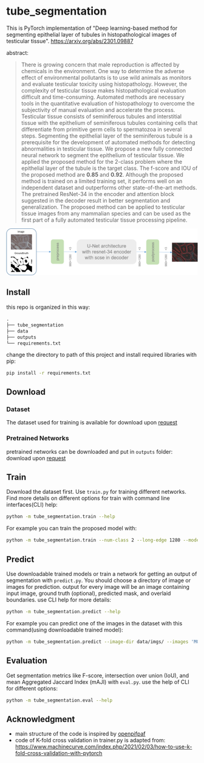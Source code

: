 # tube_segmentation
This is PyTorch implementation of "Deep learning-based method for segmenting epithelial layer of tubules in histopathological images of testicular tissue".
https://arxiv.org/abs/2301.09887

abstract:
> There is growing concern that male reproduction is affected by chemicals in the environment. One way to determine the adverse effect of environmental pollutants is to use wild animals as monitors and evaluate testicular toxicity using histopathology. However, the complexity of testicular tissue makes histopathological evaluation difficult and time-consuming. Automated methods are necessary tools in the quantitative evaluation of histopathology to overcome the subjectivity of manual evaluation and accelerate the process. Testicular tissue consists of seminiferous tubules and interstitial tissue with the epithelium of seminiferous tubules containing cells that differentiate from primitive germ cells to spermatozoa in several steps.  Segmenting the epithelial layer of the seminiferous tubule is a prerequisite for the development of automated methods for detecting abnormalities in testicular tissue. We propose a  new fully connected neural network to segment the epithelium of testicular tissue.  We applied the proposed method for the 2-class problem where the epithelial layer of the tubule is the target class. The f-score and IOU of the proposed method are $\textbf{0.85}$ and $\textbf{0.92}$.  Although the proposed method is trained on a limited training set, it performs well on an independent dataset and outperforms other state-of-the-art methods.  The pretrained ResNet-34 in the encoder and attention block suggested in the decoder result in better segmentation and generalization. The proposed method can be applied to testicular tissue images from any mammalian species and can be used as the first part of a fully automated testicular tissue processing pipeline.

![Method Overview](/assets/fig1.png "method overview")

## Install
this repo is organized in this way:

```
.
├── tube_segmentation
├── data
├── outputs
└── requirements.txt
```
change the directory to path of this project and install required libraries with pip:

```sh
pip install -r requirements.txt
```

## Download
### Dataset
The dataset used for training is available for download upon [request](mailto:afakhrzadeh@gmail.com)
### Pretrained Networks
pretrained networks can be downloaded and put in `outputs` folder: download upon [request](mailto:afakhrzadeh@gmail.com)

## Train
Download the dataset first. Use `train.py` for training different networks. Find more details on different options for train with command line interfaces(CLI) help:

```sh
python -m tube_segmentation.train --help
```
For example you can train the proposed model with:

```sh
python -m tube_segmentation.train --num-class 2 --long-edge 1280 --model-name proposedscse --pretrained --loss-fn tversky --epochs 60 --train-batch-size 4 --lr 1e-4
```

## Predict
Use downloadable trained models or train a network for getting an output of segmentation with `predict.py`. You should choose a directory of image or images for prediction. output for every image will be an image containing input image, ground truth (optional), predicted mask, and overlaid boundaries. use CLI help for more details:

```sh
python -m tube_segmentation.predict --help
```
For example you can predict one of the images in the dataset with this command(using downloadable trained model):

```sh
python -m tube_segmentation.predict --image-dir data/imgs/ --images 'M02G4x20 (10).TIF' --mat-dir data/mats/ --imagenet-norm --checkpoint outputs/proposedscse-tversky-2class-221129-173619.pt
```

## Evaluation
Get segmentation metrics like F-score, intersection over union (IoU), and mean Aggregated Jaccard Index (mAJI) with `eval.py`. use the help of CLI for different options:

```sh
python -m tube_segmentation.eval --help
```

## Acknowledgment
* main structure of the code is inspired by [openpifpaf](https://github.com/openpifpaf)
* code of K-fold cross validation in trainer.py is adapted from:
https://www.machinecurve.com/index.php/2021/02/03/how-to-use-k-fold-cross-validation-with-pytorch
